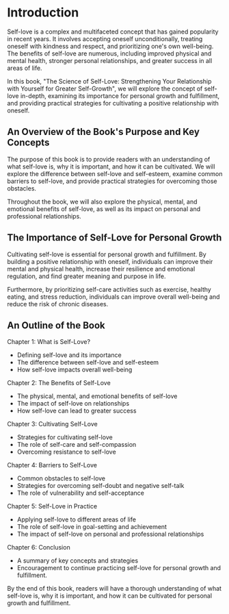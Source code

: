 Introduction
============

Self-love is a complex and multifaceted concept that has gained popularity in recent years. It involves accepting oneself unconditionally, treating oneself with kindness and respect, and prioritizing one's own well-being. The benefits of self-love are numerous, including improved physical and mental health, stronger personal relationships, and greater success in all areas of life.

In this book, "The Science of Self-Love: Strengthening Your Relationship with Yourself for Greater Self-Growth", we will explore the concept of self-love in-depth, examining its importance for personal growth and fulfillment, and providing practical strategies for cultivating a positive relationship with oneself.

An Overview of the Book's Purpose and Key Concepts
--------------------------------------------------

The purpose of this book is to provide readers with an understanding of what self-love is, why it is important, and how it can be cultivated. We will explore the difference between self-love and self-esteem, examine common barriers to self-love, and provide practical strategies for overcoming those obstacles.

Throughout the book, we will also explore the physical, mental, and emotional benefits of self-love, as well as its impact on personal and professional relationships.

The Importance of Self-Love for Personal Growth
-----------------------------------------------

Cultivating self-love is essential for personal growth and fulfillment. By building a positive relationship with oneself, individuals can improve their mental and physical health, increase their resilience and emotional regulation, and find greater meaning and purpose in life.

Furthermore, by prioritizing self-care activities such as exercise, healthy eating, and stress reduction, individuals can improve overall well-being and reduce the risk of chronic diseases.

An Outline of the Book
----------------------

Chapter 1: What is Self-Love?

* Defining self-love and its importance
* The difference between self-love and self-esteem
* How self-love impacts overall well-being

Chapter 2: The Benefits of Self-Love

* The physical, mental, and emotional benefits of self-love
* The impact of self-love on relationships
* How self-love can lead to greater success

Chapter 3: Cultivating Self-Love

* Strategies for cultivating self-love
* The role of self-care and self-compassion
* Overcoming resistance to self-love

Chapter 4: Barriers to Self-Love

* Common obstacles to self-love
* Strategies for overcoming self-doubt and negative self-talk
* The role of vulnerability and self-acceptance

Chapter 5: Self-Love in Practice

* Applying self-love to different areas of life
* The role of self-love in goal-setting and achievement
* The impact of self-love on personal and professional relationships

Chapter 6: Conclusion

* A summary of key concepts and strategies
* Encouragement to continue practicing self-love for personal growth and fulfillment.

By the end of this book, readers will have a thorough understanding of what self-love is, why it is important, and how it can be cultivated for personal growth and fulfillment.
